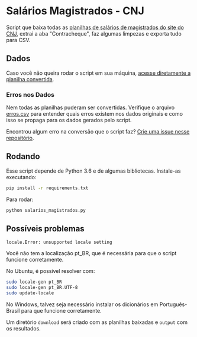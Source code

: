 # Salários Magistrados - CNJ

Script que baixa todas as [planilhas de salários de magistrados do site do
CNJ](http://www.cnj.jus.br/transparencia/remuneracao-dos-magistrados), extrai a
aba "Contracheque", faz algumas limpezas e exporta tudo para CSV.


## Dados

Caso você não queira rodar o script em sua máquina, [acesse diretamente a
planilha
convertida](https://drive.google.com/open?id=1R59t64Ml5v94YtGu76w5p17PEPb3V2dm).


### Erros nos Dados

Nem todas as planilhas puderam ser convertidas. Verifique o arquivo
[erros.csv](erros.csv) para entender quais erros existem nos dados originais e
como isso se propaga para os dados gerados pelo script.

Encontrou algum erro na conversão que o script faz? [Crie uma issue nesse
repositório](https://github.com/turicas/salarios-magistrados/issues/new).


## Rodando

Esse script depende de Python 3.6 e de algumas bibliotecas. Instale-as
executando:

```bash
pip install -r requirements.txt
```

Para rodar:

```bash
python salarios_magistrados.py
```

## Possíveis problemas

```locale.Error: unsupported locale setting```

Você não tem a localização pt_BR, que é necessária para que o script funcione corretamente.

No Ubuntu, é possivel resolver com:

```bash
sudo locale-gen pt_BR
sudo locale-gen pt_BR.UTF-8
sudo update-locale
```

No Windows, talvez seja necessário instalar os dicionários em Português-Brasil para que funcione corretamente.

Um diretório `download` será criado com as planilhas baixadas e `output` com os
resultados.
